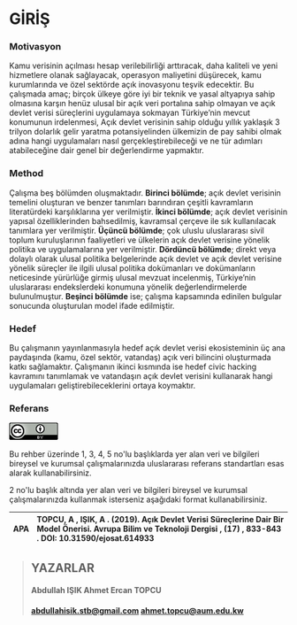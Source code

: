 # GİRİŞ

### Motivasyon

Kamu verisinin açılması hesap verilebilirliği arttıracak, daha kaliteli ve yeni hizmetlere olanak sağlayacak, operasyon maliyetini düşürecek, kamu kurumlarında ve özel sektörde açık inovasyonu teşvik edecektir. Bu çalışmada amaç; birçok ülkeye göre iyi bir teknik ve yasal altyapıya sahip olmasına karşın henüz ulusal bir açık veri portalına sahip olmayan ve açık devlet verisi süreçlerini uygulamaya sokmayan Türkiye’nin mevcut konumunun irdelenmesi, Açık devlet verisinin sahip olduğu yıllık yaklaşık 3 trilyon dolarlık gelir yaratma potansiyelinden ülkemizin de pay sahibi olmak adına hangi uygulamaları nasıl gerçekleştirebileceği ve ne tür adımları atabileceğine dair genel bir değerlendirme yapmaktır.

### Method

Çalışma beş bölümden oluşmaktadır. **Birinci bölümde**; açık devlet verisinin temelini oluşturan ve benzer tanımları barındıran çeşitli kavramların literatürdeki karşılıklarına yer verilmiştir. **İkinci bölümde**; açık devlet verisinin yapısal özelliklerinden bahsedilmiş, kavramsal çerçeve ile sık kullanılacak tanımlara yer verilmiştir. **Üçüncü bölümde**; çok uluslu uluslararası sivil toplum kuruluşlarının faaliyetleri ve ülkelerin açık devlet verisine yönelik politika ve uygulamalarına yer verilmiştir. **Dördüncü bölümde**; direkt veya dolaylı olarak ulusal politika belgelerinde açık devlet ve açık devlet verisine yönelik süreçler ile ilgili ulusal politika dokümanları ve dokümanların neticesinde yürürlüğe girmiş ulusal mevzuat incelenmiş, Türkiye’nin uluslararası endekslerdeki konumuna yönelik değerlendirmelerde bulunulmuştur. **Beşinci bölümde** ise; çalışma kapsamında edinilen bulgular sonucunda oluşturulan model ifade edilmiştir.

### Hedef

Bu çalışmanın yayınlanmasıyla hedef açık devlet verisi ekosisteminin üç ana paydaşında \(kamu, özel sektör, vatandaş\) açık veri bilincini oluşturmada katkı sağlamaktır. Çalışmanın ikinci kısmında ise hedef civic hacking kavramını tanımlamak ve vatandaşın açık devlet verisini kullanarak hangi uygulamaları geliştirebileceklerini ortaya koymaktır.

### Referans

![Bu eser Creative Commons At&#x131;f 4.0 Uluslararas&#x131; Lisans&#x131; ile lisanslanm&#x131;&#x15F;t&#x131;r.](.gitbook/assets/image%20%287%29.png)

Bu rehber üzerinde 1, 3, 4, 5 no'lu başlıklarda yer alan veri ve bilgileri bireysel ve kurumsal çalışmalarınızda uluslararası referans standartları esas alarak kullanabilirsiniz.

2 no'lu başlık altında yer alan veri ve bilgileri bireysel ve kurumsal çalışmalarınızda kullanmak isterseniz aşağıdaki format kullanabilirsiniz.

| APA | TOPCU, A , IŞIK, A . \(2019\). Açık Devlet Verisi Süreçlerine Dair Bir Model Önerisi. Avrupa Bilim ve Teknoloji Dergisi , \(17\) , 833-843 . DOI: 10.31590/ejosat.614933 |
| :--- | :--- |


> ## **YAZARLAR** 
>
> #### Abdullah IŞIK                                                                                      Ahmet Ercan TOPCU
>
> #### abdullahisik.stb@gmail.com                                                ahmet.topcu@aum.edu.kw

